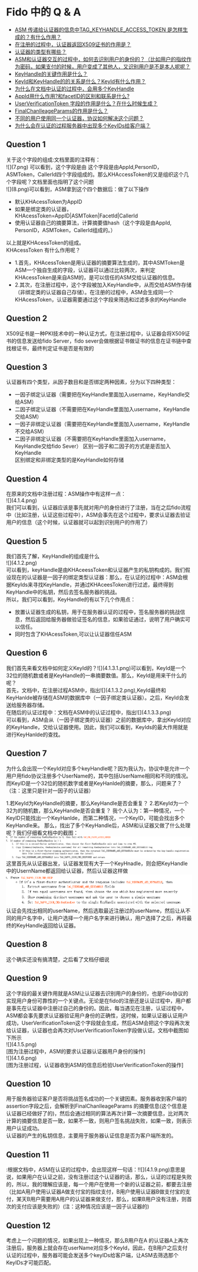 # Fido 中的 Q & A

  * [ASM 传递给认证器的信息中TAG_KEYHANDLE_ACCESS_TOKEN 是怎样生成的？有什么作用？](#1)
  *  [在注册的过程中，认证器返回X509证书的作用是？](#2)
  *  [认证器的类型有哪些？](#3)
  *   [ASM和认证器交互的过程中，如何去识别用户的身份的？（比如用户的指纹作为密码，如果支付的时候，用户变成了其他人，又识别用户是不是本人呢呢？](#4)
  *   [KeyHandle的关键作用是什么？](#5)
  *   [KeyId和KeyHandle的的关系是什么？KeyId有什么作用？](#6)
  *   [为什么在文档中认证的过程中，会用多个KeyHandle](#7)
  *   [AppId用什么作用?和facetID的区别和联系是什么?](#8)
  *   [UserVerificationToken 字段的作用是什么？在什么时候生成？](#9)
  *   [FinalChanlleageParams的作用是什么？](#10)
  *   [不同的用户使用同一个认证器，协议如何解决这个问题？](#11)
  *   [为什么会在认证的过程服务器中出现多个KeyIDs给客户端？](#12)



  <h2 id="1">Question 1</h2>
   关于这个字段的组成:文档里面的注释有：</br>![](7.png) 可以看到，这个字段是由  这个字段是由AppId,PersonID，ASMToken，CallerId四个字段组成的。那么KHAccessToken的又是组织这个几个字段呢？文档里面也指明了这个问题
<br/>![](8.png)可以看到，ASM拿到这个四个数据后：做了以下操作
   
   *  默认KHAcessToken为AppID
   *  如果是绑定类的认证器，KHAcessToken=AppID|ASMToken|FacetId|CallerId
   *  使用认证器自己的摘要算法，计算摘要值hash（这个字段是由AppId,  PersonID，ASMToken，CallerId组成的。）
   
 以上就是KHAcessToken的组成。</br> KHAcessToken 有什么作用呢？
   
  * 1.首先，KHAcessToken是用认证器的摘要算法生成的，其中ASMToken是ASM一个独自生成的字段，认证器可以通过比较两次，来判定KHAcessToken是来自ASM的，是可以信任的ASM交给认证器的信息。
  * 2.其次，在注册过程中，这个字段被加入KeyHandle中，从而交给ASM作存储（非绑定类的认证器自己存储）。在注册的过程中，ASM会生成同一个KHAcessToken，认证器需要通过这个字段来筛选和过滤多余的KeyHandle


  <h2 id="2">Question 2</h2>
  X509证书是一种PKI技术中的一种认证方式，在注册过程中，认证器会将X509证书的信息发送给fido Server，fido sever会做根据证书做证书的信息在证书链中查找根证书，最终判定证书是否是有效的
 
 <h2 id="3">Question 3</h2> 
  认证器有四个类型，从因子数目和是否绑定两种因素，分为以下四种类型：
   
   * 一因子绑定认证器（需要把在KeyHandle里面加入username，KeyHandle交给ASM）
   * 二因子绑定认证器（不需要把在KeyHandle里面加入username，KeyHandle交给ASM）
   * 一因子非绑定认证器（需要把在KeyHandle里面加入username，KeyHandle不交给ASM）
   * 二因子非绑定认证器（不需要把在KeyHandle里面加入username，KeyHandle交给fido Sever）
   区别一因子和二因子的方式是是否加入KeyHandle</br>区别绑定和非绑定类型的是KeyHandle如何存储

   <h2 id="4">Question 4</h2>
 在原来的文档中注册过程：ASM操作中有这样一点：</br>
 ![](4.1.4.png)</br>我们可以看到，认证器应该是事先就对用户的身份进行了注册，当在之后fido流程中（比如注册，认证这些过程中），ASM会事先在这个过程中，要求认证器去验证用户的信息（这个时候，认证器就可以起到识别用户的作用了）

  <h2 id="5">Question 5</h2>我们首先了解，KeyHandle的组成是什么</br>![](4.1.2.png)</br>
 可以看到，keyHandle是由KHAceessToken和认证器产生的私钥构成的。我们假设现在的认证器是一因子的绑定类型认证器：那么，在认证的过程中：ASM会根据KeyIds来寻找KeyHandle，并通过KHAceesToken进行过滤，最终得到KeyHandle中的私钥，然后去签名服务器的挑战。</br>所以，我们可以看到，KeyHandle的有以下几个作用点：</br>
   
   *  放置认证器生成的私钥，用于在服务器认证的过程中，签名服务器的挑战信息，然后返回给服务器做验证签名的信息，如果验证通过，说明了用户确实可以信任。
   *  同时包含了KHAcessToken,可以让认证器信任ASM
 
  <h2 id="6">Question 6</h2>
  我们首先来看文档中如何定义KeyId的？![](4.1.3.1.png)可以看到，KeyId是一个32位的随机数或者是KeyHandle的一串摘要数值。那么，KeyId是用来干什么的呢？</br>首先，文档中，在注册过程ASM中，指出![](4.1.3.2.png),KeyId最终和KeyHanlde被存储在ASM的数据库中（一因子绑定类认证器）。之后，KeyId会发送给服务器存储。</br>在随后的认证过程中：文档在ASM中的认证过程中，指出![](4.1.3.3.png) </br>可以看到，ASM会从（一因子绑定类的认证器）之前的数据库中，拿出KeyId对应的KeyHandle，交给认证器使用。因此，我们可以看到，KeyIds的最大作用就是进行KeyHanlde的查找。

  <h2 id="7">Question 7</h2>
   为什么会出现一个KeyId对应多个keyHandle呢？因为我认为，协议中是允许一个用户用fido协议注册多个UserName的，其中包括UserName相同和不同的情况。而KeyID是一个32位的随机数字或者是KeyHanlde的摘要，那么，问题来了？（注：这里只是针对一因子的认证器）

1.若KeyId为KeyHandle的摘要，那么KeyHandle是否会重复？
2.若KeyId为一个32为的随机数，那么KeyHandle是否会重复？
我个人认为：第一种情况，一个KeyID只能找出一个KeyHanlde，而第二种情况，一个KeyID，可能会找出多个KeyHandle来。
那么，找出了多个KeyHandle后，ASM和认证器又做了什么处理呢？我们仔细看文档中的截图：![](4.1.7.png)这里首先从认证器出发，认证器发现有大于一个KeyHnadle，则会把KeyHandle中的UsernName都返回给认证器，然后认证器这样做![](4.1.8.png)认证会先找出相同的userName，然后选取最近注册过的userName，然后让从不同的用户名字中，让用户选择一个用户名字来进行确认，用户选择了之后，再将最终的KeyHandle返回给认证器。
    
  <h2 id="8">Question 8</h2>这个确实还没有搞清楚，之后看了文档仔细说
  
  
  <h2 id="9">Question 9</h2>这个字段的最关键作用就是ASM让认证器去识别用户的身份的，也是Fido协议的实现用户身份可靠性的一个关键点。无论是在fido的注册还是认证过程中，用户都是事先在认证器中注册过自己的身份的。因此，每当遇见在注册，认证过程中，ASM都会事先要求认证器验证用户身份的正确性，这时候，如果认证器认证用户成功，UserVerificationToken这个字段就会生成，然后ASM会把这个字段再次发给认证器，认证器也会再次对UserVerificationToken字段做认证。文档中截图如下所示</br>![](4.1.5.png)</br>[图为注册过程中，ASM的要求认证器认证器用户身份的操作]</br>![](4.1.6.png)</br>[图为注册过程，认证器收到ASM的信息后检验UserVerificationToken的操作]
  
 <h2 id="10">Question 10</h2>用于服务器验证客户是否将挑战签名成功的一个关键因素。服务器收到客户端的assertion字段之后，会解析到FinalChanlleageParams 的摘要信息(这个信息是认证器已经做好了的)，然后会通过相同的算法再次计算一次摘要信息，比对两次计算的摘要信息是否一致，如果不一致，则用户签名挑战失败，如果一致，则表示用户认证成功。</br>认证器的产生的私钥信息，主要用于服务器认证信息是否为客户端所发的。

 <h2 id="11">Question 11</h2>:根据文档中，ASM在认证的过程中，会出现这样一句话：!![](4.1.9.png)意思是说，如果用户在认证之前，没有注册过这个认证器的话，那么，认证的过程是失败的，所以，我的理解应该是，每一个用户在使用一个新的认证器之前，都要去注册（比如A用户使用认证器A做支付宝的指纹支付，B用户使用认证器B做支付宝的支付，某天B用户需要用A用户的认证器来做支付，那么，如果B用户没有注册，则首次的支付应该是失败的）(注：这种情况应该是一因子认证器的)
 
<h2 id="12">Question 12</h2>考虑上一个问题的情况，如果出现上一种情况，那么B用户在A 的认证器A上再次注册后，服务器上就会存在userName对应多个KeyId，因此，在B用户之后支付认证的过程中，服务器可能会发送多个keyIDs给客户端，让ASM去筛选那个KeyIDs才可能匹配。